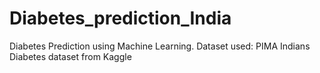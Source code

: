 # Diabetes_prediction_India
Diabetes Prediction using Machine Learning. Dataset used: PIMA Indians Diabetes dataset from Kaggle
